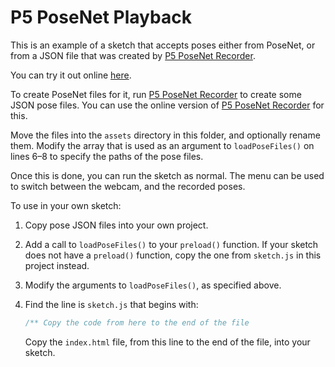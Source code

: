 # P5 PoseNet Playback

This is an example of a sketch that accepts poses either from PoseNet, or from a
JSON file that was created by [P5 PoseNet
Recorder](https://github.com/osteele/p5pose-recorder).

You can try it out online [here](https://osteele.github.io/p5pose-playback/).

To create PoseNet files for it, run [P5 PoseNet
Recorder](https://github.com/osteele/p5pose-recorder) to create some JSON pose
files. You can use the online version of [P5 PoseNet
Recorder](https://osteele.github.io/p5pose-recorder/) for this.

Move the files into the `assets` directory in this folder, and optionally rename
them. Modify the array that is used as an argument to `loadPoseFiles()` on lines
6–8 to specify the paths of the pose files.

Once this is done, you can run the sketch as normal. The menu can be used to
switch between the webcam, and the recorded poses.

To use in your own sketch:

1. Copy pose JSON files into your own project.
2. Add a call to `loadPoseFiles()` to your `preload()` function. If your sketch
   does not have a `preload()` function, copy the one from `sketch.js` in this
   project instead.
3. Modify the arguments to `loadPoseFiles()`, as specified above.
4. Find the line is `sketch.js` that begins with:

   ```js
   /** Copy the code from here to the end of the file
   ```

   Copy the `index.html` file, from this line to the end of the file, into your
   sketch.
